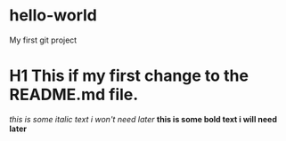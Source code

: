 # hello-world
My first git project
# H1 This if my first change to the README.md file.
*this is some italic text i won't need later*
**this is some bold text i will need later**
